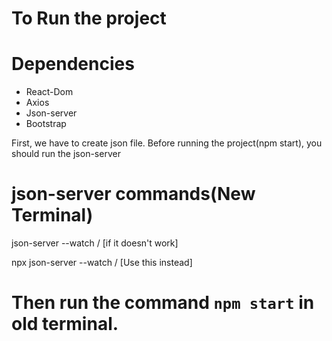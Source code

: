 # To Run the project

# Dependencies
* React-Dom
* Axios
* Json-server
* Bootstrap

First, we have to create json file. 
Before running the project(npm start), you should run the json-server

# json-server commands(New Terminal)

json-server --watch <file-Name>/<relative path of File-Name> [if it doesn't work]

npx json-server --watch <file-Name>/<relative path of File-Name> [Use this instead]

# Then run the command `npm start` in old terminal.
